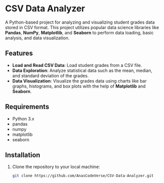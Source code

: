 # CSV Data Analyzer

A Python-based project for analyzing and visualizing student grades data stored in CSV format. This project utilizes popular data science libraries like **Pandas**, **NumPy**, **Matplotlib**, and **Seaborn** to perform data loading, basic analysis, and data visualization.

## Features

- **Load and Read CSV Data**: Load student grades from a CSV file.
- **Data Exploration**: Analyze statistical data such as the mean, median, and standard deviation of the grades.
- **Data Visualization**: Visualize the grades data using charts like bar graphs, histograms, and box plots with the help of **Matplotlib** and **Seaborn**.

## Requirements

- Python 3.x
- pandas
- numpy
- matplotlib
- seaborn

## Installation

1. Clone the repository to your local machine:
   ```bash
   git clone https://github.com/AnasCodeVerse/CSV-Data-Analyzer.git
